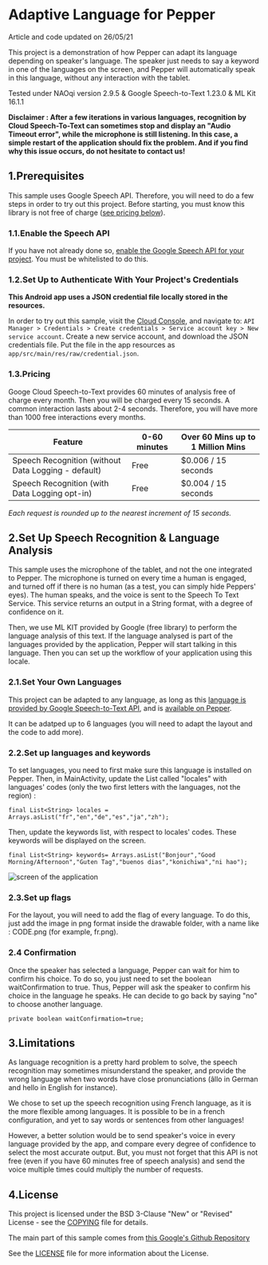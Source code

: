 # Adaptive Language for Pepper

Article and code updated on 26/05/21

This project is a demonstration of how Pepper can adapt its language depending on speaker's language. The speaker just needs to say a keyword in one of the languages on the screen, and Pepper will automatically speak in this language, without any interaction with the tablet.

Tested under NAOqi version 2.9.5 & Google Speech-to-Text 1.23.0 & ML Kit 16.1.1

**Disclaimer : After a few iterations in various languages, recognition by Cloud Speech-To-Text can sometimes stop and display an "Audio Timeout error", while the microphone is still listening. In this case, a simple restart of the application should fix the problem. And if you find why this issue occurs, do not hesitate to contact us!**

## 1.Prerequisites

This sample uses Google Speech API. Therefore, you will need to do a few steps in order to try out this project.
Before starting, you must know this library is not free of charge ([see pricing below](https://gitlab.aldebaran.lan/emea/adaptive-language#13pricing)).

### 1.1.Enable the Speech API

If you have not already done so,
[enable the Google Speech API for your project](https://cloud.google.com/speech/docs/getting-started). You
must be whitelisted to do this.

### 1.2.Set Up to Authenticate With Your Project's Credentials

**This Android app uses a JSON credential file locally stored in the resources.**

In order to try out this sample, visit the [Cloud Console](https://console.cloud.google.com/), and
navigate to:
`API Manager > Credentials > Create credentials > Service account key > New service account`.
Create a new service account, and download the JSON credentials file. Put the file in the app
resources as `app/src/main/res/raw/credential.json`.

### 1.3.Pricing

Googe Cloud Speech-to-Text provides 60 minutes of analysis free of charge every month. Then you will be charged every 15 seconds. A common interaction lasts about 2-4 seconds. Therefore, you will have more than 1000 free interactions every months.

Feature | 0-60 minutes | Over 60 Mins up to 1 Million Mins
------------ | ------------- | -------------
Speech Recognition (without Data Logging - default) | Free |$0.006 / 15 seconds
Speech Recognition (with Data Logging opt-in) | Free | $0.004 / 15 seconds

*Each request is rounded up to the nearest increment of 15 seconds.*

## 2.Set Up Speech Recognition & Language Analysis

This sample uses the microphone of the tablet, and not the one integrated to Pepper. The microphone is turned on every time a human is engaged, and turned off if there is no human (as a test, you can simply hide Peppers' eyes). The human speaks, and the voice is sent to the Speech To Text Service. This service returns an output in a String format, with a degree of confidence on it.

Then, we use ML KIT provided by Google (free library) to perform the language analysis of this text. If the language analysed is part of the languages provided by the application, Pepper will start talking in this language. Then you can set up the workflow of your application using this locale.

### 2.1.Set Your Own Languages

This project can be adapted to any language, as long as this [language is provided by Google Speech-to-Text API](https://cloud.google.com/speech-to-text/docs/languages), and is [available on Pepper](https://command-center.softbankrobotics.com/store/).

It can be adatped up to 6 languages (you will need to adapt the layout and the code to add more).

### 2.2.Set up languages and keywords

To set languages, you need to first make sure this language is installed on Pepper. Then, in MainActivity, update the List called "locales" with languages' codes (only the two first letters with the languages, not the region) :

```final List<String> locales = Arrays.asList("fr","en","de","es","ja","zh");```

Then, update the keywords list, with respect to locales' codes. These keywords will be displayed on the screen.

```final List<String> keywords= Arrays.asList("Bonjour","Good Morning/Afternoon","Guten Tag","buenos dias","konichiwa","ni hao");```

![screen of the application](images/screen.png?raw=true)

### 2.3.Set up flags 

For the layout, you will need to add the flag of every language. To do this, just add the image in png format inside the drawable folder, with a name like : CODE.png (for example, fr.png). 

### 2.4 Confirmation

Once the speaker has selected a language, Pepper can wait for him to confirm his choice. To do so, you just need to set the boolean waitConfirmation to true. Thus, Pepper will ask the speaker to confirm his choice in the language he speaks. He can decide to go back by saying "no" to choose another language.

```private boolean waitConfirmation=true;```

## 3.Limitations

As language recognition is a pretty hard problem to solve, the speech recognition may sometimes misunderstand the speaker, and provide the wrong language when two words have close pronunciations (âllo in German and hello in English for instance). 

We chose to set up the speech recognition using French language, as it is the more flexible among languages. It is possible to be in a french configuration, and yet to say words or sentences from other languages!

However, a better solution would be to send speaker's voice in every language provided by the app, and compare every degree of confidence to select the most accurate output. But, you must not forget that this API is not free (even if you have 60 minutes free of speech analysis) and send the voice multiple times could multiply the number of requests.

## 4.License

This project is licensed under the BSD 3-Clause "New" or "Revised" License - see the [COPYING](COPYING.md) file for details.

The main part of this sample comes from [this Google's Github Repository](https://github.com/GoogleCloudPlatform/android-docs-samples/tree/master/speech/Speech)

See the [LICENSE](LICENSE.txt) file for more information about the License.
